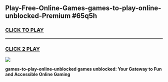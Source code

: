 
## Play-Free-Online-Games-games-to-play-online-unblocked-Premium #65q5h
<h3>
<a href="https://premium.freeplayer.one?title=games-to-play-online-unblocked&ref=8M">CLICK TO PLAY</a></h3>
<hr>

<h3>
<a href="https://premium.freeplayer.one?title=games-to-play-online-unblocked&ref=8M">CLICK 2 PLAY</a>
  
</h3>

<a href="https://premium.freeplayer.one?title=games-to-play-online-unblocked&ref=8M"><img src="https://clearcache.store/games.png"></a>


**games-to-play-online-unblocked games unblocked: Your Gateway to Fun and Accessible Online Gaming**
